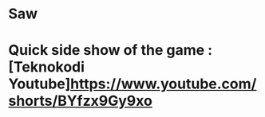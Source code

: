 # Saw

# Quick side show of the game : [Teknokodi Youtube]https://www.youtube.com/shorts/BYfzx9Gy9xo



